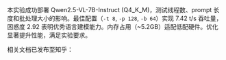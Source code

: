 本实验成功部署 Qwen2.5-VL-7B-Instruct (Q4_K_M)，测试线程数、prompt 长度和批处理大小的影响。最佳配置（`-t 8`, `-p 128`, `-b 64`）实现 7.42 t/s 吞吐量，困惑度 2.92 表明优秀语言建模能力。内存占用（~5.2GB）适配低配硬件。优化显著提升性能，满足实验要求。

相关文档已发布至知乎：